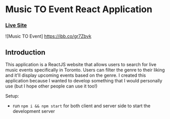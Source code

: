 # Music TO Event React Application

### [Live Site](https://btangsup.github.io/Music-TO-Event/)

![Music TO Event] https://ibb.co/gr7Zbvk

## Introduction
This application is a ReactJS website that allows users to search for live music events specifically in Toronto. Users can filter the genre to their liking and it'll display upcoming events based on the genre. I created this application because I wanted to develop something that I would personally use (but I hope other people can use it too!)

Setup:
- run ```npm i && npm start``` for both client and server side to start the development server
